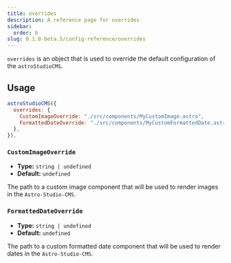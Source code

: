 ```yaml
---
title: overrides
description: A reference page for overrides
sidebar:
  order: 6
slug: 0.1.0-beta.5/config-reference/overrides
---
```


`overrides` is an object that is used to override the default configuration of the `astroStudioCMS`.

## Usage

```js title="astro.config.mjs"  {2-6}
astroStudioCMS({
  overrides: {
    CustomImageOverride: "./src/components/MyCustomImage.astro",
    FormattedDateOverride: "./src/components/MyCustomFormattedDate.astro",
  },
}),
```

### `CustomImageOverride`

* **Type:** `string | undefined`
* **Default:** `undefined`

The path to a custom image component that will be used to render images in the `Astro-Studio-CMS`.

### `FormattedDateOverride`

* **Type:** `string | undefined`
* **Default:** `undefined`

The path to a custom formatted date component that will be used to render dates in the `Astro-Studio-CMS`.
